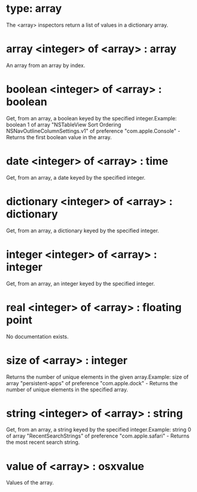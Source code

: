 # type: array

The &lt;array&gt; inspectors return a list of values in a dictionary array.

# array &lt;integer&gt; of &lt;array&gt; : array

An array from an array by index.

# boolean &lt;integer&gt; of &lt;array&gt; : boolean

Get, from an array, a boolean keyed by the specified integer.Example: boolean 1 of array "NSTableView Sort Ordering NSNavOutlineColumnSettings.v1" of preference "com.apple.Console" - Returns the first boolean value in the array.

# date &lt;integer&gt; of &lt;array&gt; : time

Get, from an array, a date keyed by the specified integer.

# dictionary &lt;integer&gt; of &lt;array&gt; : dictionary

Get, from an array, a dictionary keyed by the specified integer.

# integer &lt;integer&gt; of &lt;array&gt; : integer

Get, from an array, an integer keyed by the specified integer.

# real &lt;integer&gt; of &lt;array&gt; : floating point

No documentation exists.

# size of &lt;array&gt; : integer

Returns the number of unique elements in the given array.Example: size of array "persistent-apps" of preference "com.apple.dock" - Returns the number of unique elements in the specified array.

# string &lt;integer&gt; of &lt;array&gt; : string

Get, from an array, a string keyed by the specified integer.Example: string 0 of array "RecentSearchStrings" of preference "com.apple.safari" - Returns the most recent search string.

# value of &lt;array&gt; : osxvalue

Values of the array.
